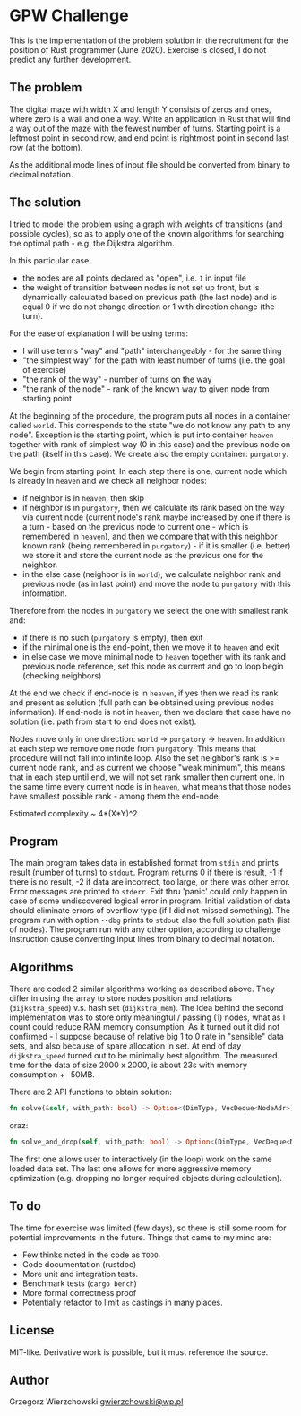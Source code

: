 GPW Challenge
==============

This is the implementation of the problem solution in the recruitment for the position of Rust programmer (June 2020).
Exercise is closed, I do not predict any further development.

The problem
--------------
The digital maze with width X and length Y consists of zeros and ones, where zero is a wall
and one a way. Write an application in Rust that will find a way out of the maze with the fewest number of turns.
Starting point is a leftmost point in second row, and end point is rightmost point in second last row (at the bottom).

As the additional mode lines of input file should be converted from binary to decimal notation.

The solution
-------------
I tried to model the problem using a graph with weights of transitions (and possible cycles), so as to apply one of the known algorithms for searching the optimal path - e.g. the Dijkstra algorithm.

In this particular case:

- the nodes are all points declared as "open", i.e. `1` in input file
- the weight of transition between nodes is not set up front, but is dynamically calculated based on previous path (the last node)
  and is equal 0 if we do not change direction or 1 with direction change (the turn).

For the ease of explanation I will be using terms:

- I will use terms "way" and "path" interchangeably - for the same thing
- "the simplest way" for the path with least number of turns (i.e. the goal of exercise)
- "the rank of the way" - number of turns on the way
- "the rank of the node" - rank of the known way to given node from starting point

At the beginning of the procedure, the program puts all nodes in a container called `world`. This corresponds to the state "we do not know any path to any node".
Exception is the starting point, which is put into container `heaven` together with rank of simplest way (0 in this case) and the previous node on the path (itself in this case).
We create also the empty container: `purgatory`.

We begin from starting point. In each step there is one, current node which is already in `heaven` and we check all neighbor nodes:

- if neighbor is in `heaven`, then skip
- if neighbor is in `purgatory`, then we calculate its rank based on the way via current node (current node's rank maybe increased by one if there is a turn - based on the previous node to current one - which is remembered in `heaven`),
  and then we compare that with this neighbor known rank (being remembered in `purgatory`) - if it is smaller (i.e. better) we store it and store the current node as the previous one for the neighbor.
- in the else case (neighbor is in `world`), we calculate neighbor rank and previous node (as in last point) and move the node to `purgatory` with this information.

Therefore from the nodes in `purgatory` we select the one with smallest rank and:

- if there is no such (`purgatory` is empty), then exit
- if the minimal one is the end-point, then we move it to `heaven` and exit
- in else case we move minimal node to `heaven` together with its rank and previous node reference, set this node as current and go to loop begin (checking neighbors)

At the end we check if end-node is in `heaven`, if yes then we read its rank and present as solution (full path can be obtained using previous nodes information).
If end-node is not in `heaven`, then we declare that case have no solution (i.e. path from start to end does not exist).

Nodes move only in one direction: `world` -> `purgatory` -> `heaven`. In addition at each step we remove one node from `purgatory`. 
This means that procedure will not fall into infinite loop. Also the set neighbor's rank is >= current node rank, and as current we choose "weak minimum", 
this means that in each step until end, we will not set rank smaller then current one. In the same time every current node is in `heaven`, 
what means that those nodes have smallest possible rank - among them the end-node.

Estimated complexity ~ 4*(X*Y)^2.

Program
--------
The main program takes data in established format from `stdin` and prints result (number of turns) to `stdout`.
Program returns 0 if there is result, -1 if there is no result, -2 if data are incorrect, too large, or there was other error.
Error messages are printed to `stderr`. Exit thru 'panic' could only happen in case of some undiscovered logical error in program.
Initial validation of data should eliminate errors of overflow type (if I did not missed something).
The program run with option `--dbg` prints to `stdout` also the full solution path (list of nodes).
The program run with any other option, according to challenge instruction cause converting input lines from binary to decimal notation.

Algorithms
----------
There are coded 2 similar algorithms working as described above.
They differ in using the array to store nodes position and relations (`dijkstra_speed`) v.s. hash set (`dijkstra_mem`).
The idea behind the second implementation was to store only meaningful / passing (1) nodes, what as I count could reduce RAM memory consumption.
As it turned out it did not confirmed - I suppose because of relative big 1 to 0 rate in "sensible" data sets, and also because of spare allocation in set.
At end of day `dijkstra_speed` turned out to be minimally best algorithm.
The measured time for the data of size 2000 x 2000, is about 23s with memory consumption +- 50MB.

There are 2 API functions to obtain solution:
```rust
fn solve(&self, with_path: bool) -> Option<(DimType, VecDeque<NodeAdr>)>
```
oraz:
```rust
fn solve_and_drop(self, with_path: bool) -> Option<(DimType, VecDeque<NodeAdr>)>
```

The first one allows user to interactively (in the loop) work on the same loaded data set.
The last one allows for more aggressive memory optimization (e.g. dropping no longer required objects during calculation).

To do
-------------
The time for exercise was limited (few days), so there is still some room for potential improvements in the future.
Things that came to my mind are:

- Few thinks noted in the code as `TODO`.
- Code documentation (rustdoc)
- More unit and integration tests.
- Benchmark tests (`cargo bench`)
- More formal correctness proof
- Potentially refactor to limit `as` castings in many places.

License
--------
MIT-like. Derivative work is possible, but it must reference the source.

Author
--------
Grzegorz Wierzchowski
gwierzchowski@wp.pl


